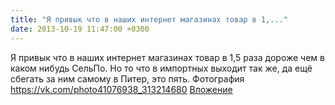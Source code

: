 ```yaml
---
title: "Я привык что в наших интернет магазинах товар в 1,..."
date: 2013-10-19 11:47:00 +0300
---
```


Я привык что в наших интернет магазинах товар в 1,5 раза дороже чем в каком нибудь СельПо. Но то что в импортных выходит так же, да ещё сбегать за ним самому в Питер, это пять.
Фотография
<a class="vk-attach" href="https://vk.com/photo41076938_313214680">https://vk.com/photo41076938_313214680</a>
<a class="vk-attach" href="https://vk.com/photo41076938_313214680">Вложение</a>
